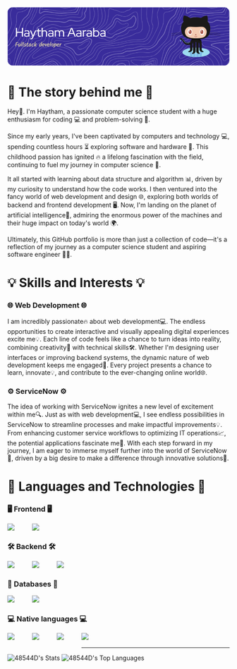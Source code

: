 ![Header](./github-header-image.png)
# 🙌 The story behind me 🙌

Hey👋. I'm Haytham, a passionate computer science student with a huge enthusiasm for coding 💻 and problem-solving 🔧.

Since my early years, I've been captivated by computers and technology 💻, spending countless hours ⏳ exploring software and hardware 💾. This childhood passion has ignited 🔥 a lifelong fascination with the field, continuing to fuel my journey in computer science 🚀.

It all started with learning about data structure and algorithm 📊, driven by my curiosity to understand how the code works. I then ventured into the fancy world of web development and design 🌐, exploring both worlds of backend and frontend development 🖥️. Now, I'm landing on the planet of artificial intelligence🤖, admiring the enormous power of the machines and their huge impact on today's world 🌍.

Ultimately, this GitHub portfolio is more than just a collection of code—it's a reflection of my journey as a computer science student and aspiring software engineer 👨‍💻.

# 💡 Skills and Interests 💡
### 🌐 Web Development 🌐
I am incredibly passionate🔥 about web development💻. The endless opportunities to create interactive and visually appealing digital experiences excite me💡. Each line of code feels like a chance to turn ideas into reality, combining creativity🎨 with technical skills🛠️. Whether I'm designing user interfaces or improving backend systems, the dynamic nature of web development keeps me engaged🚀. Every project presents a chance to learn, innovate💡, and contribute to the ever-changing online world🌐.
### ⚙️ ServiceNow ⚙️
The idea of working with ServiceNow ignites a new level of excitement within me🔍. Just as with web development💻, I see endless possibilities in ServiceNow to streamline processes and make impactful improvements💡. From enhancing customer service workflows to optimizing IT operations📈, the potential applications fascinate me🌟. With each step forward in my journey, I am eager to immerse myself further into the world of ServiceNow🧠, driven by a big desire to make a difference through innovative solutions🚀.

# 🔧 Languages and Technologies 🔧
### 🖥️ Frontend 🖥️
<img src='https://upload.wikimedia.org/wikipedia/commons/thumb/a/a7/React-icon.svg/2300px-React-icon.svg.png' height='40' align="left" style="margin-right: 40px"> <img src='https://static-00.iconduck.com/assets.00/file-type-angular-icon-1907x2048-tobdkjt1.png' height='40'>
### 🛠️ Backend 🛠️
<img src='https://static-00.iconduck.com/assets.00/spring-icon-2048x2045-yufnoc34.png' height='40' align="left" style="margin-right: 40px"> <img src='https://static-00.iconduck.com/assets.00/laravel-icon-497x512-uwybstke.png' height='40' align="left" style="margin-right: 40px"> <img src='https://iconape.com/wp-content/png_logo_vector/node-js-2.png' height='40'>
### 💾 Databases 💾
<img src='https://www.svgrepo.com/show/303251/mysql-logo.svg' height='40' align="left" style="margin-right: 40px"> <img src='https://www.pngall.com/wp-content/uploads/13/Mongodb-PNG-Image-HD.png' height='40'>
### 💻 Native languages 💻
<img src='https://cdn.iconscout.com/icon/free/png-256/free-java-60-1174953.png' height='40' align="left" style="margin-right: 40px"> <img src='https://cdn-icons-png.flaticon.com/512/6132/6132222.png' height='40' align="left" style="margin-right: 40px"> <img src='https://cdn-icons-png.flaticon.com/512/5968/5968292.png' height='40' align="left" style="margin-right: 40px"> <img src='https://www.svgrepo.com/show/452088/php.svg' height='40'>

<hr>

![48544D's Stats](https://github-readme-stats.vercel.app/api?username=48544D&theme=midnight-purple&show_icons=true&hide_border=true&count_private=true) ![48544D's Top Languages](https://github-readme-stats.vercel.app/api/top-langs/?username=48544D&theme=midnight-purple&show_icons=true&hide_border=true&layout=compact)
